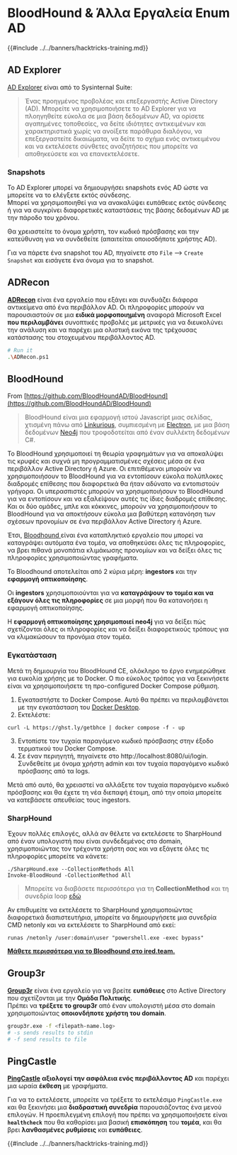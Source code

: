 # BloodHound & Άλλα Εργαλεία Enum AD

{{#include ../../banners/hacktricks-training.md}}

## AD Explorer

[AD Explorer](https://docs.microsoft.com/en-us/sysinternals/downloads/adexplorer) είναι από το Sysinternal Suite:

> Ένας προηγμένος προβολέας και επεξεργαστής Active Directory (AD). Μπορείτε να χρησιμοποιήσετε το AD Explorer για να πλοηγηθείτε εύκολα σε μια βάση δεδομένων AD, να ορίσετε αγαπημένες τοποθεσίες, να δείτε ιδιότητες αντικειμένων και χαρακτηριστικά χωρίς να ανοίξετε παράθυρα διαλόγου, να επεξεργαστείτε δικαιώματα, να δείτε το σχήμα ενός αντικειμένου και να εκτελέσετε σύνθετες αναζητήσεις που μπορείτε να αποθηκεύσετε και να επανεκτελέσετε.

### Snapshots

Το AD Explorer μπορεί να δημιουργήσει snapshots ενός AD ώστε να μπορείτε να το ελέγξετε εκτός σύνδεσης.\
Μπορεί να χρησιμοποιηθεί για να ανακαλύψει ευπάθειες εκτός σύνδεσης ή για να συγκρίνει διαφορετικές καταστάσεις της βάσης δεδομένων AD με την πάροδο του χρόνου.

Θα χρειαστείτε το όνομα χρήστη, τον κωδικό πρόσβασης και την κατεύθυνση για να συνδεθείτε (απαιτείται οποιοσδήποτε χρήστης AD).

Για να πάρετε ένα snapshot του AD, πηγαίνετε στο `File` --> `Create Snapshot` και εισάγετε ένα όνομα για το snapshot.

## ADRecon

[**ADRecon**](https://github.com/adrecon/ADRecon) είναι ένα εργαλείο που εξάγει και συνδυάζει διάφορα αντικείμενα από ένα περιβάλλον AD. Οι πληροφορίες μπορούν να παρουσιαστούν σε μια **ειδικά μορφοποιημένη** αναφορά Microsoft Excel **που περιλαμβάνει** συνοπτικές προβολές με μετρικές για να διευκολύνει την ανάλυση και να παρέχει μια ολιστική εικόνα της τρέχουσας κατάστασης του στοχευμένου περιβάλλοντος AD.
```bash
# Run it
.\ADRecon.ps1
```
## BloodHound

From [https://github.com/BloodHoundAD/BloodHound](https://github.com/BloodHoundAD/BloodHound)

> BloodHound είναι μια εφαρμογή ιστού Javascript μιας σελίδας, χτισμένη πάνω από [Linkurious](http://linkurio.us/), συμπιεσμένη με [Electron](http://electron.atom.io/), με μια βάση δεδομένων [Neo4j](https://neo4j.com/) που τροφοδοτείται από έναν συλλέκτη δεδομένων C#.

Το BloodHound χρησιμοποιεί τη θεωρία γραφημάτων για να αποκαλύψει τις κρυφές και συχνά μη προγραμματισμένες σχέσεις μέσα σε ένα περιβάλλον Active Directory ή Azure. Οι επιτιθέμενοι μπορούν να χρησιμοποιήσουν το BloodHound για να εντοπίσουν εύκολα πολύπλοκες διαδρομές επίθεσης που διαφορετικά θα ήταν αδύνατο να εντοπιστούν γρήγορα. Οι υπερασπιστές μπορούν να χρησιμοποιήσουν το BloodHound για να εντοπίσουν και να εξαλείψουν αυτές τις ίδιες διαδρομές επίθεσης. Και οι δύο ομάδες, μπλε και κόκκινες, μπορούν να χρησιμοποιήσουν το BloodHound για να αποκτήσουν εύκολα μια βαθύτερη κατανόηση των σχέσεων προνομίων σε ένα περιβάλλον Active Directory ή Azure.

Έτσι, [Bloodhound ](https://github.com/BloodHoundAD/BloodHound)είναι ένα καταπληκτικό εργαλείο που μπορεί να καταγράψει αυτόματα ένα τομέα, να αποθηκεύσει όλες τις πληροφορίες, να βρει πιθανά μονοπάτια κλιμάκωσης προνομίων και να δείξει όλες τις πληροφορίες χρησιμοποιώντας γραφήματα.

Το Bloodhound αποτελείται από 2 κύρια μέρη: **ingestors** και την **εφαρμογή οπτικοποίησης**.

Οι **ingestors** χρησιμοποιούνται για να **καταγράψουν το τομέα και να εξάγουν όλες τις πληροφορίες** σε μια μορφή που θα κατανοήσει η εφαρμογή οπτικοποίησης.

Η **εφαρμογή οπτικοποίησης χρησιμοποιεί neo4j** για να δείξει πώς σχετίζονται όλες οι πληροφορίες και να δείξει διαφορετικούς τρόπους για να κλιμακώσουν τα προνόμια στον τομέα.

### Εγκατάσταση

Μετά τη δημιουργία του BloodHound CE, ολόκληρο το έργο ενημερώθηκε για ευκολία χρήσης με το Docker. Ο πιο εύκολος τρόπος για να ξεκινήσετε είναι να χρησιμοποιήσετε τη προ-configured Docker Compose ρύθμιση.

1. Εγκαταστήστε το Docker Compose. Αυτό θα πρέπει να περιλαμβάνεται με την εγκατάσταση του [Docker Desktop](https://www.docker.com/products/docker-desktop/).
2. Εκτελέστε:
```
curl -L https://ghst.ly/getbhce | docker compose -f - up
```
3. Εντοπίστε τον τυχαία παραγόμενο κωδικό πρόσβασης στην έξοδο τερματικού του Docker Compose.  
4. Σε έναν περιηγητή, πηγαίνετε στο http://localhost:8080/ui/login. Συνδεθείτε με όνομα χρήστη admin και τον τυχαία παραγόμενο κωδικό πρόσβασης από τα logs.

Μετά από αυτό, θα χρειαστεί να αλλάξετε τον τυχαία παραγόμενο κωδικό πρόσβασης και θα έχετε τη νέα διεπαφή έτοιμη, από την οποία μπορείτε να κατεβάσετε απευθείας τους ingestors.

### SharpHound

Έχουν πολλές επιλογές, αλλά αν θέλετε να εκτελέσετε το SharpHound από έναν υπολογιστή που είναι συνδεδεμένος στο domain, χρησιμοποιώντας τον τρέχοντα χρήστη σας και να εξάγετε όλες τις πληροφορίες μπορείτε να κάνετε:
```
./SharpHound.exe --CollectionMethods All
Invoke-BloodHound -CollectionMethod All
```
> Μπορείτε να διαβάσετε περισσότερα για τη **CollectionMethod** και τη συνεδρία loop [εδώ](https://support.bloodhoundenterprise.io/hc/en-us/articles/17481375424795-All-SharpHound-Community-Edition-Flags-Explained)

Αν επιθυμείτε να εκτελέσετε το SharpHound χρησιμοποιώντας διαφορετικά διαπιστευτήρια, μπορείτε να δημιουργήσετε μια συνεδρία CMD netonly και να εκτελέσετε το SharpHound από εκεί:
```
runas /netonly /user:domain\user "powershell.exe -exec bypass"
```
[**Μάθετε περισσότερα για το Bloodhound στο ired.team.**](https://ired.team/offensive-security-experiments/active-directory-kerberos-abuse/abusing-active-directory-with-bloodhound-on-kali-linux)

## Group3r

[**Group3r**](https://github.com/Group3r/Group3r) είναι ένα εργαλείο για να βρείτε **ευπάθειες** στο Active Directory που σχετίζονται με την **Ομάδα Πολιτικής**. \
Πρέπει να **τρέξετε το group3r** από έναν υπολογιστή μέσα στο domain χρησιμοποιώντας **οποιονδήποτε χρήστη του domain**.
```bash
group3r.exe -f <filepath-name.log>
# -s sends results to stdin
# -f send results to file
```
## PingCastle

[**PingCastle**](https://www.pingcastle.com/documentation/) **αξιολογεί την ασφάλεια ενός περιβάλλοντος AD** και παρέχει μια ωραία **έκθεση** με γραφήματα.

Για να το εκτελέσετε, μπορείτε να τρέξετε το εκτελέσιμο `PingCastle.exe` και θα ξεκινήσει μια **διαδραστική συνεδρία** παρουσιάζοντας ένα μενού επιλογών. Η προεπιλεγμένη επιλογή που πρέπει να χρησιμοποιήσετε είναι **`healthcheck`** που θα καθορίσει μια βασική **επισκόπηση** του **τομέα**, και θα βρει **λανθασμένες ρυθμίσεις** και **ευπάθειες**.&#x20;

{{#include ../../banners/hacktricks-training.md}}
